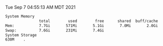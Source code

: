 Tue Sep  7 04:55:13 AM MDT 2021
```bash
System Memory
               total        used        free      shared  buff/cache   available
Mem:           7.7Gi       571Mi       5.1Gi       7.0Mi       2.0Gi       6.8Gi
Swap:          7.6Gi       231Mi       7.4Gi
System Storage
630M	.
```
```bash
